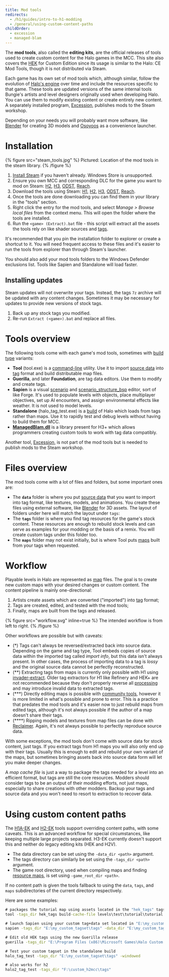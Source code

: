 ```yaml
---
title: Mod tools
redirects:
  - /h1/guides/intro-to-h1-modding
  - /general/using-custom-content-paths
childOrder:
  - excession
  - managed-blam
---
```

The **mod tools**, also called the **editing kits**, are the official releases of tools used to create custom content for the Halo games in the MCC. This site also covers the [HEK](~custom-edition#halo-editing-kit) for Custom Edition since its usage is similar to the Halo: CE Mod Tools, though it is not distributed via Steam.

Each game has its own set of mod tools which, although similar, follow the evolution of [Halo's engine](~blam) over time and include the resources specific to that game. These tools are updated versions of the same internal tools Bungie's artists and level designers originally used when developing Halo. You can use them to modify existing content or create entirely new content. A separately installed program, [Excession](~), publishes mods to the Steam workshop.

Depending on your needs you will probably want more software, like [Blender](~) for creating 3D models and [Osoyoos](~) as a convenience launcher.

# Installation
{% figure src="steam_tools.jpg" %}
Pictured: Location of the mod tools in the steam library.
{% /figure %}

1. [Install Steam][steam-dl] if you haven't already. Windows Store is unsupported.
2. Ensure you own MCC and corresponding DLC for the game you want to mod on Steam: [H2][h2-buy], [H3][h3-buy], [ODST][odst-buy], [Reach][reach-buy].
3. Download the tools using Steam: [H1][h1-dl], [H2][h2-dl], [H3][h3-dl], [ODST][odst-dl], [Reach][reach-dl].
4. Once the tools are done downloading you can find them in your library in the "tools" section.
5. Right click the entry for the mod tools, and select _Manage > Browse local files_ from the context menu. This will open the folder where the tools are installed.
6. Run the `<game> (Extract).bat` file - this script will extract all the assets the tools rely on like shader sources and [tags](~).

It's recommended that you pin the installation folder to explorer or create a shortcut to it. You will need frequent access to these files and it's easier to run the tools from explorer than through Steam's launcher.

You should also add your mod tools folders to the Windows Defender exclusions list. Tools like Sapien and Standalone will load faster.

## Installing updates
Steam updates will not overwrite your tags. Instead, the tags `7z` archive will be updated with any content changes. Sometimes it may be necessary for updates to provide new versions of stock tags.

1. Back up any stock tags you modified.
2. Re-run `Extract (<game>).bat` and replace all files.

# Tools overview
The following tools come with each game's mod tools, sometimes with [build type](~blam#build-types) variants:

* **Tool** (tool.exe) is a [command-line](~) utility. Use it to import [source data](~source-data) into [tag](~tags) format and build distributable map files.
* **Guerilla**, and later **Foundation**, are tag data editors. Use them to modify and create tags.
* **Sapien** is a visual [scenario](~h1/tags/scenario) and [scenario_structure_bsp](~h1/tags/scenario_structure_bsp) editor, sort of like Forge. It's used to populate levels with objects, place multiplayer objectives, set up AI encounters, and assign environmental effects like weather. It is not used to model levels.
* **Standalone** (halo_tag_test.exe) is a [build](~blam#build-types) of Halo which loads from tags rather than maps. Use it to rapidly test and debug levels without having to build them for MCC.
* **[ManagedBlam.dll](~managed-blam)** is a library present for H3+ which allows programmers creating custom tools to work with tag data compatibly.

Another tool, [Excession](~), is not part of the mod tools but is needed to publish mods to the Steam workshop.

# Files overview
The mod tools come with a lot of files and folders, but some important ones are:

* The **`data`** folder is where you put [source data](~source-data) that you want to import into tag format, like textures, models, and animations. You create these files using external software, like [Blender](~) for 3D assets. The layout of folders under here will match the layout under `tags`:
* The **`tags`** folder is where you find tag resources for the game's stock content. These resources are enough to rebuild stock levels and can serve as examples for your modding or the basis of a remix. You will create custom tags under this folder too.
* The **`maps`** folder may not exist initially, but is where Tool puts [maps](~maps) built from your tags when requested.

# Workflow
Playable levels in Halo are represented as [map](~maps) files. The goal is to create new custom maps with your desired changes or custom content. The content pipeline is mainly one-directional:

1. Artists create assets which are converted ("imported") into [tag](~tags) format;
2. Tags are created, edited, and tested with the mod tools;
3. Finally, maps are built from the tags and released.

{% figure src="workflow.svg" inline=true %}
The intended workflow is from left to right.
{% /figure %}

Other workflows are possible but with caveats:

* (\*) Tags can't always be reversed/extracted back into source data. Depending on the game and tag type, Tool embeds copies of source data within the imported tag called _import info_, but this data isn't always present. In other cases, the process of importing data to a tag is _lossy_ and the original source data cannot be perfectly reconstructed.
* (\*\*) Extracting tags from maps is currently only possible with H1 using [invader-extract](~). Older tag extractors for H1 like Refinery and HEK+ are not recommended because they don't properly reverse all [processing](~tags#tag-loading) and may introduce invalid data to extracted tags.
* (\*\*\*) Directly editing maps is possible with [community tools](~), however it is more limited in what's possible and prone to error. This is a practice that predates the mod tools and it's easier now to just rebuild maps from edited tags, although it's not always possible if the author of a map doesn't share their tags.
* (\*\*\*\*) Ripping models and textures from map files can be done with [Reclaimer](~). Again, it's not always possible to perfectly reproduce source data.

With some exceptions, the mod tools don't come with source data for stock content, just tags. If you extract tags from H1 maps you will also only end up with their tags. Usually this is enough to edit and rebuild your own variant of the maps, but sometimes bringing assets back into source data form will let you make deeper changes.

A _map cache file_ is just a way to package the tags needed for a level into an efficient format, but tags are still the core resources. Modders should consider tags to be an output of their modding efforts, not just maps, especially to share creations with other modders. Backup your tags and source data and you won't need to resort to extraction to recover data.

# Using custom content paths
The [H1A-EK](~h1-ek) and [H2-EK](~) tools support overriding content paths, with some caveats. This is an advanced workflow for special circumstances, like keeping multiple large projects separated. H3-EK currently doesn't support this and neither do legacy editing kits (HEK and H2V).

* The data directory can be set using the `-data_dir <path>` argument.
* The tags directory can similarly be set using the `-tags_dir <path>` argument.
* The game root directory, used when compiling maps and finding [resource maps](~maps#shared-maps), is set using `-game_root_dir <path>`.

If no content path is given the tools fallback to using the `data`, `tags`, and `maps` subdirectories of the current directory respectively.

Here are some examples:

```cmd
# packages the tutorial map using assets located in the "hek_tags" tags directory
tool -tags_dir hek_tags build-cache-file levels\test\tutorial\tutorial classic

# launch Sapien using your custom tag+data set located in "E:\my_custom_tagset\"
sapien -tags_dir "E:\my_custom_tagset\tags" -data_dir "E:\my_custom_tagset\data"

# Edit old HEK tags using the new Guerilla release
guerilla -tags_dir "E:\Program Files (x86)\Microsoft Games\Halo Custom Edition\tags"

# Test your custom tagset in the standalone build
halo_tag_test -tags_dir "E:\my_custom_tagset\tags" -windowed

# also works for h2
halo2_tag_test -tags_dir "F:\custom_h2mcc\tags"
```

[h2-buy]: https://store.steampowered.com/app/1064270
[h3-buy]: https://store.steampowered.com/app/1064271
[odst-buy]: https://store.steampowered.com/app/1064272
[reach-buy]: https://store.steampowered.com/app/1064220

[steam-dl]: https://store.steampowered.com/about/
[h1-dl]: steam://run/1532190
[h2-dl]: steam://run/1613450
[h3-dl]: steam://run/1695791
[odst-dl]: steam://run/1695794
[reach-dl]: steam://run/1695793

